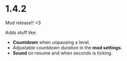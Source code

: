 # 1.4.2
Mod release!! <3

Adds stuff like:
- **Countdown** when unpausing a level.  
- Adjustable countdown duration in the **mod settings**.  
- **Sound** on resume and when seconds is ticking.
